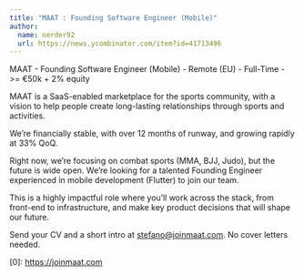 ```yaml
---
title: "MAAT : Founding Software Engineer (Mobile)"
author:
  name: nerder92
  url: https://news.ycombinator.com/item?id=41713496
---
```

MAAT - Founding Software Engineer (Mobile) - Remote (EU) - Full-Time - &gt;= €50k + 2% equity

MAAT is a SaaS-enabled marketplace for the sports community, with a vision to help people create long-lasting relationships through sports and activities.

We’re financially stable, with over 12 months of runway, and growing rapidly at 33% QoQ.

Right now, we’re focusing on combat sports (MMA, BJJ, Judo), but the future is wide open.
We’re looking for a talented Founding Engineer experienced in mobile development (Flutter) to join our team.

This is a highly impactful role where you’ll work across the stack, from front-end to infrastructure, and make key product decisions that will shape our future.

Send your CV and a short intro at stefano@joinmaat.com. No cover letters needed.

[0]: <a href="https:&#x2F;&#x2F;joinmaat.com" rel="nofollow">https:&#x2F;&#x2F;joinmaat.com</a>
<JobApplication />
